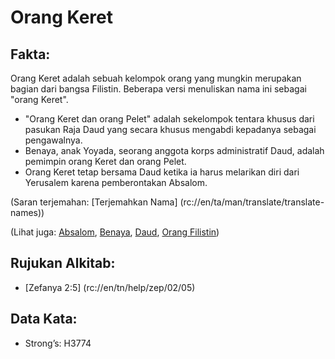 # Orang Keret 

## Fakta: 

Orang Keret adalah sebuah kelompok orang yang mungkin merupakan bagian dari bangsa Filistin. Beberapa versi menuliskan nama ini sebagai "orang Keret". 

* "Orang Keret dan orang Pelet" adalah sekelompok tentara khusus dari pasukan Raja Daud yang secara khusus mengabdi kepadanya sebagai pengawalnya.
* Benaya, anak Yoyada, seorang anggota korps administratif Daud, adalah pemimpin orang Keret dan orang Pelet.
* Orang Keret tetap bersama Daud ketika ia harus melarikan diri dari Yerusalem karena pemberontakan Absalom. 

(Saran terjemahan: [Terjemahkan Nama] (rc://en/ta/man/translate/translate-names)) 

(Lihat juga: [Absalom](../names/absalom.md), [Benaya](../names/benaya.md), [Daud](../names/david.md), [Orang Filistin](../names/orangfilistin.md)) 

## Rujukan Alkitab:

* [Zefanya 2:5] (rc://en/tn/help/zep/02/05)

## Data Kata:

* Strong’s: H3774
